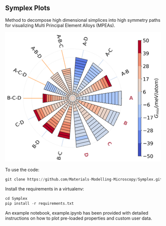 ## Symplex Plots

Method to decompose high dimensional simplices into high symmetry paths for visualizing Multi Principal Element Alloys (MPEAs).

![Polar plot for Gibbs Free Energy for _ABCD_](./plots/A-B-C-D_None_gibbs.png)

To use the code:

```python
git clone https://github.com/Materials-Modelling-Microscopy/Symplex.git
```

Install the requirements in a virtualenv:
```python
cd Symplex
pip install -r requirements.txt
```
An example notebook, example.ipynb has been provided with detailed instructions on how to plot pre-loaded properties and custom user data.



